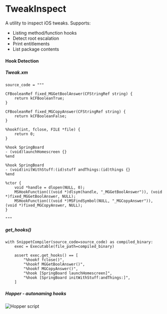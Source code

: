 # TweakInspect
A utility to inspect iOS tweaks. Supports:
* Listing method/function hooks
* Detect root escalation
* Print entitlements
* List package contents

#### Hook Detection
##### Tweak.xm
```
source_code = """

CFBooleanRef fixed_MGGetBoolAnswer(CFStringRef string) {
    return kCFBooleanTrue;
}

CFBooleanRef fixed_MGCopyAnswer(CFStringRef string) {
    return kCFBooleanFalse;
}

%hookf(int, fclose, FILE *file) {
    return 0;
}

%hook SpringBoard
- (void)launchHomescreen {}
%end
        
%hook SpringBoard
- (void)initWithStuff:(id)stuff andThings:(id)things {}
%end

%ctor {
    void *handle = dlopen(NULL, 0);
    MSHookFunction(((void *)dlsym(handle, "_MGGetBoolAnswer")), (void *)fixed_MGGetBoolAnswer, NULL);
    MSHookFunction(((void *)MSFindSymbol(NULL, "_MGCopyAnswer")), (void *)fixed_MGCopyAnswer, NULL);
}

"""
```
##### get_hooks()
```
with SnippetCompiler(source_code=source_code) as compiled_binary:
    exec = Executable(file_path=compiled_binary)

    assert exec.get_hooks() == [
        "%hookf fclose()",
        "%hookf MGGetBoolAnswer()",
        "%hookf MGCopyAnswer()",
        "%hook [SpringBoard launchHomescreen]",
        "%hook [SpringBoard initWithStuff:andThings:]",
    ]
```

##### Hopper - autonaming hooks

![Hopper script](imgs/hopper.gif)
